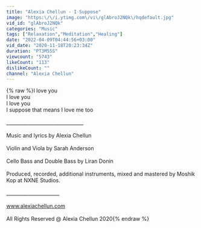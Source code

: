 ```yaml
---
title: "Alexia Chellun - I Suppose"
image: "https:\/\/i.ytimg.com\/vi\/glAbroJ2NQk\/hqdefault.jpg"
vid_id: "glAbroJ2NQk"
categories: "Music"
tags: ["Relaxation","Meditation","Healing"]
date: "2022-04-09T04:44:56+03:00"
vid_date: "2020-11-18T20:23:34Z"
duration: "PT3M55S"
viewcount: "5743"
likeCount: "113"
dislikeCount: ""
channel: "Alexia Chellun"
---
```

{% raw %}I love you<br />I love you<br />I love you<br />I suppose that means I love me too<br /><br />________________________________<br /><br />Music and lyrics by Alexia Chellun <br /><br />Violin and Viola by Sarah Anderson <br /><br />Cello Bass and Double Bass by Liran Donin<br /><br />Produced, recorded, additional instruments, mixed and mastered by Moshik Kop at NXNE Studios.<br /><br />______________________<br /><br />www.alexiachellun.com<br /><br />All Rights Reserved @ Alexia Chellun 2020{% endraw %}
